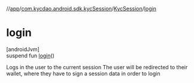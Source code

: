 //[app](../../../index.md)/[com.kycdao.android.sdk.kycSession](../index.md)/[KycSession](index.md)/[login](login.md)

# login

[androidJvm]\
suspend fun [login](login.md)()

Logs in the user to the current session The user will be redirected to their wallet, where they have to sign a session data in order to login

